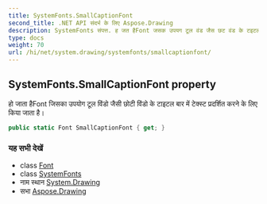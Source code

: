 ```yaml
---
title: SystemFonts.SmallCaptionFont
second_title: .NET API संदर्भ के लिए Aspose.Drawing
description: SystemFonts संपत्त. ह जत हैFont जसक उपयग टूल वंड जैस छट वंड के टइटल बर में टेक्स्ट प्रदर्शत करने के लए कय जत है
type: docs
weight: 70
url: /hi/net/system.drawing/systemfonts/smallcaptionfont/
---
```

## SystemFonts.SmallCaptionFont property

हो जाता हैFont जिसका उपयोग टूल विंडो जैसी छोटी विंडो के टाइटल बार में टेक्स्ट प्रदर्शित करने के लिए किया जाता है।

```csharp
public static Font SmallCaptionFont { get; }
```

### यह सभी देखें

* class [Font](../../font/)
* class [SystemFonts](../)
* नाम स्थान [System.Drawing](../../systemfonts/)
* सभा [Aspose.Drawing](../../../)


